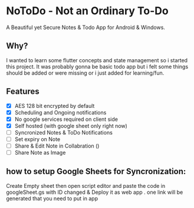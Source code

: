 # NoToDo - Not an Ordinary To-Do

A Beautiful yet Secure Notes & Todo App for Android & Windows.

## Why?

I wanted to learn some flutter concepts and state management so i started this project. It was probably gonna be basic todo 
app but i felt some things should be added or were missing or i just added for learning/fun.

## Features

- [x] AES 128 bit encrypted by default
- [x] Scheduling and Ongoing notifications
- [x] No google services required on client side
- [x] Self hosted (with google sheet only right now)
- [ ] Syncronized Notes & ToDo Notifications
- [ ] Set expiry on Note
- [ ] Share & Edit Note in Collabration ()
- [ ] Share Note as Image

## how to setup Google Sheets for Syncronization:
Create Empty sheet then open script editor and paste the code in googleSheet.gs with ID changed & Deploy it as web app .
one link will be generated that you need to put in app
